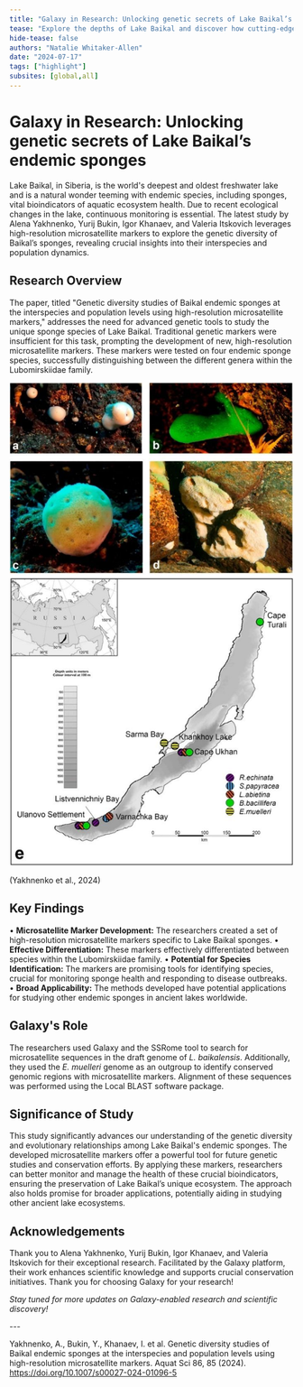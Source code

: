 ```yaml
---
title: "Galaxy in Research: Unlocking genetic secrets of Lake Baikal’s endemic sponges"
tease: "Explore the depths of Lake Baikal and discover how cutting-edge genetic research in Galaxy is unraveling the complex relationships between its unique sponge species."
hide-tease: false
authors: "Natalie Whitaker-Allen"
date: "2024-07-17"
tags: ["highlight"]
subsites: [global,all]
---
```


# Galaxy in Research: Unlocking genetic secrets of Lake Baikal’s endemic sponges 

Lake Baikal, in Siberia, is the world's deepest and oldest freshwater lake and is a natural wonder teeming with endemic species, including sponges, vital bioindicators of aquatic ecosystem health. Due to recent ecological changes in the lake, continuous monitoring is essential. The latest study by Alena Yakhnenko, Yurij Bukin, Igor Khanaev, and Valeria Itskovich leverages high-resolution microsatellite markers to explore the genetic diversity of Baikal’s sponges, revealing crucial insights into their interspecies and population dynamics.

## Research Overview

The paper, titled "Genetic diversity studies of Baikal endemic sponges at the interspecies and population levels using high-resolution microsatellite markers," addresses the need for advanced genetic tools to study the unique sponge species of Lake Baikal. Traditional genetic markers were insufficient for this task, prompting the development of new, high-resolution microsatellite markers. These markers were tested on four endemic sponge species, successfully distinguishing between the different genera within the Lubomirskiidae family.

![Figure 1](Yakhnenko.jpeg)

(Yakhnenko et al., 2024)

## Key Findings

•	__Microsatellite Marker Development:__ The researchers created a set of high-resolution microsatellite markers specific to Lake Baikal sponges.
•	__Effective Differentiation:__ These markers effectively differentiated between species within the Lubomirskiidae family.
•	__Potential for Species Identification:__ The markers are promising tools for identifying species, crucial for monitoring sponge health and responding to disease outbreaks.
•	__Broad Applicability:__ The methods developed have potential applications for studying other endemic sponges in ancient lakes worldwide.

## Galaxy's Role

The researchers used Galaxy and the SSRome tool to search for microsatellite sequences in the draft genome of *L. baikalensis*. Additionally, they used the *E. muelleri* genome as an outgroup to identify conserved genomic regions with microsatellite markers. Alignment of these sequences was performed using the Local BLAST software package.

## Significance of Study

This study significantly advances our understanding of the genetic diversity and evolutionary relationships among Lake Baikal's endemic sponges. The developed microsatellite markers offer a powerful tool for future genetic studies and conservation efforts. By applying these markers, researchers can better monitor and manage the health of these crucial bioindicators, ensuring the preservation of Lake Baikal’s unique ecosystem. The approach also holds promise for broader applications, potentially aiding in studying other ancient lake ecosystems.

## Acknowledgements

Thank you to Alena Yakhnenko, Yurij Bukin, Igor Khanaev, and Valeria Itskovich for their exceptional research. Facilitated by the Galaxy platform, their work enhances scientific knowledge and supports crucial conservation initiatives. Thank you for choosing Galaxy for your research!

*Stay tuned for more updates on Galaxy-enabled research and scientific discovery!*

---<br><be> 

Yakhnenko, A., Bukin, Y., Khanaev, I. et al. Genetic diversity studies of Baikal endemic sponges at the interspecies and population levels using high-resolution microsatellite markers. Aquat Sci 86, 85 (2024). https://doi.org/10.1007/s00027-024-01096-5


